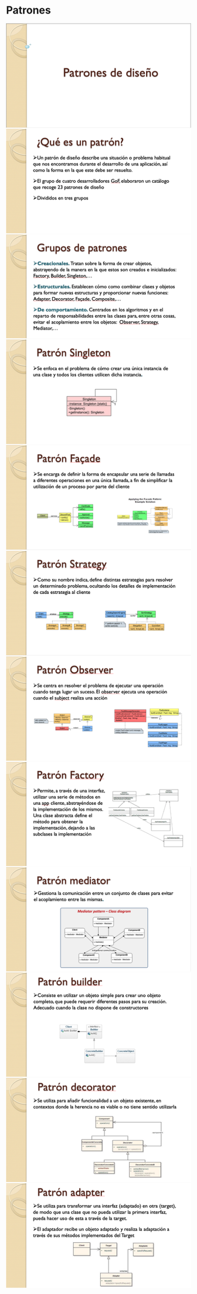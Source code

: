 # Patrones

<img src="../images/M05-01.png">

<img src="../images/M05-02.png">

<img src="../images/M05-03.png">

<img src="../images/M05-04.png">

<img src="../images/M05-05.png">

<img src="../images/M05-06.png">

<img src="../images/M05-07.png">

<img src="../images/M05-08.png">

<img src="../images/M05-09.png">

<img src="../images/M05-10.png">

<img src="../images/M05-11.png">

<img src="../images/M05-12.png">
